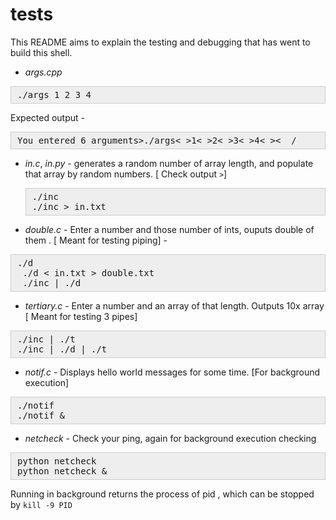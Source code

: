 # tests

This README aims to explain the testing and debugging that has went to build this shell.

* *args.cpp*
 <pre style="background: rgb(238, 238, 238); border: 1px solid rgb(204, 204, 204); padding: 5px 10px;">./args 1 2 3 4</pre>

 Expected output -
  <pre style="background: rgb(238, 238, 238); border: 1px solid rgb(204, 204, 204); padding: 5px 10px;">You entered 6 arguments>./args<	>1<	>2<	>3<	>4<	><	/</pre>

* *in.c*, *in.py* - generates a random number of array length, and populate that array by random numbers. [ Check output   `>`]
  <pre style="background: rgb(238, 238, 238); border: 1px solid rgb(204, 204, 204); padding: 5px 10px;">./inc
  ./inc > in.txt</pre>

* *double.c* - Enter a number and those number of ints, ouputs double of them . [ Meant for testing piping] -
 <pre style="background: rgb(238, 238, 238); border: 1px solid rgb(204, 204, 204); padding: 5px 10px;">./d
 ./d < in.txt > double.txt
 ./inc | ./d</pre>

* *tertiary.c* - Enter a number and an array of that length. Outputs 10x array [ Meant for testing 3 pipes]
 <pre style="background: rgb(238, 238, 238); border: 1px solid rgb(204, 204, 204); padding: 5px 10px;">./inc | ./t
./inc | ./d | ./t</pre>

* *notif.c* - Displays hello world messages for some time. [For background execution]
<pre style="background: rgb(238, 238, 238); border: 1px solid rgb(204, 204, 204); padding: 5px 10px;">./notif
./notif &</pre>

* *netcheck* - Check your ping, again for background execution checking
<pre style="background: rgb(238, 238, 238); border: 1px solid rgb(204, 204, 204); padding: 5px 10px;">python netcheck
python netcheck &</pre>

Running in background returns the process of pid , which can be stopped by `kill -9 PID`
